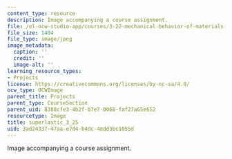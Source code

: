```yaml
---
content_type: resource
description: Image accompanying a course assignment.
file: /ol-ocw-studio-app/courses/3-22-mechanical-behavior-of-materials-spring-2008/3ad2433747aae7d4b4dc4edd3bc1055d_superlastic_3_25.jpg
file_size: 1404
file_type: image/jpeg
image_metadata:
  caption: ''
  credit: ''
  image-alt: ''
learning_resource_types:
- Projects
license: https://creativecommons.org/licenses/by-nc-sa/4.0/
ocw_type: OCWImage
parent_title: Projects
parent_type: CourseSection
parent_uid: 8388cfe3-4b2f-b7e7-0060-faf27a65e652
resourcetype: Image
title: superlastic_3_25
uid: 3ad24337-47aa-e7d4-b4dc-4edd3bc1055d
---
```

Image accompanying a course assignment.